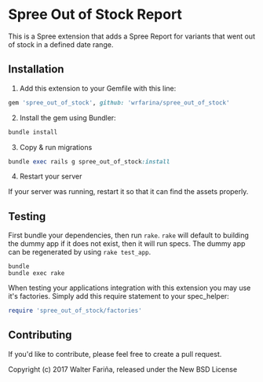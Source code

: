 Spree Out of Stock Report
===============

This is a Spree extension that adds a Spree Report for variants that went out of stock in a defined date range.

## Installation

1. Add this extension to your Gemfile with this line:
  ```ruby
  gem 'spree_out_of_stock', github: 'wrfarina/spree_out_of_stock'
  ```

2. Install the gem using Bundler:
  ```ruby
  bundle install
  ```

3. Copy & run migrations
  ```ruby
  bundle exec rails g spree_out_of_stock:install
  ```

4. Restart your server

  If your server was running, restart it so that it can find the assets properly.

## Testing

First bundle your dependencies, then run `rake`. `rake` will default to building the dummy app if it does not exist, then it will run specs. The dummy app can be regenerated by using `rake test_app`.

```shell
bundle
bundle exec rake
```

When testing your applications integration with this extension you may use it's factories.
Simply add this require statement to your spec_helper:

```ruby
require 'spree_out_of_stock/factories'
```


## Contributing

If you'd like to contribute, please feel free to create a pull request.

Copyright (c) 2017 Walter Fariña, released under the New BSD License
